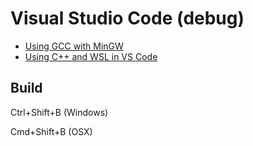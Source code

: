 # Visual Studio Code (debug)

* [Using GCC with MinGW](https://code.visualstudio.com/docs/cpp/config-mingw)
* [Using C++ and WSL in VS Code](https://code.visualstudio.com/docs/cpp/config-wsl)

## Build

Ctrl+Shift+B (Windows)

Cmd+Shift+B (OSX)